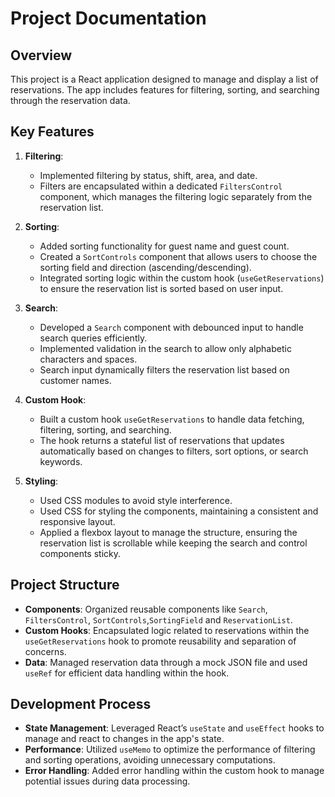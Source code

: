 
# Project Documentation

## Overview
This project is a React application designed to manage and display a list of reservations. The app includes features for filtering, sorting, and searching through the reservation data.

## Key Features
1. **Filtering**:
   - Implemented filtering by status, shift, area, and date.
   - Filters are encapsulated within a dedicated `FiltersControl` component, which manages the filtering logic separately from the reservation list.

2. **Sorting**:
   - Added sorting functionality for guest name and guest count.
   - Created a `SortControls` component that allows users to choose the sorting field and direction (ascending/descending).
   - Integrated sorting logic within the custom hook (`useGetReservations`) to ensure the reservation list is sorted based on user input.

3. **Search**:
   - Developed a `Search` component with debounced input to handle search queries efficiently.
   - Implemented validation in the search to allow only alphabetic characters and spaces.
   - Search input dynamically filters the reservation list based on customer names.

4. **Custom Hook**:
   - Built a custom hook `useGetReservations` to handle data fetching, filtering, sorting, and searching.
   - The hook returns a stateful list of reservations that updates automatically based on changes to filters, sort options, or search keywords.

5. **Styling**:
   - Used CSS modules to avoid style interference.
   - Used CSS for styling the components, maintaining a consistent and responsive layout.
   - Applied a flexbox layout to manage the structure, ensuring the reservation list is scrollable while keeping the search and control components sticky.

## Project Structure
- **Components**: Organized reusable components like `Search`, `FiltersControl`, `SortControls`,`SortingField` and `ReservationList`.
- **Custom Hooks**: Encapsulated logic related to reservations within the `useGetReservations` hook to promote reusability and separation of concerns.
- **Data**: Managed reservation data through a mock JSON file and used `useRef` for efficient data handling within the hook.

## Development Process
- **State Management**: Leveraged React’s `useState` and `useEffect` hooks to manage and react to changes in the app's state.
- **Performance**: Utilized `useMemo` to optimize the performance of filtering and sorting operations, avoiding unnecessary computations.
- **Error Handling**: Added error handling within the custom hook to manage potential issues during data processing.

